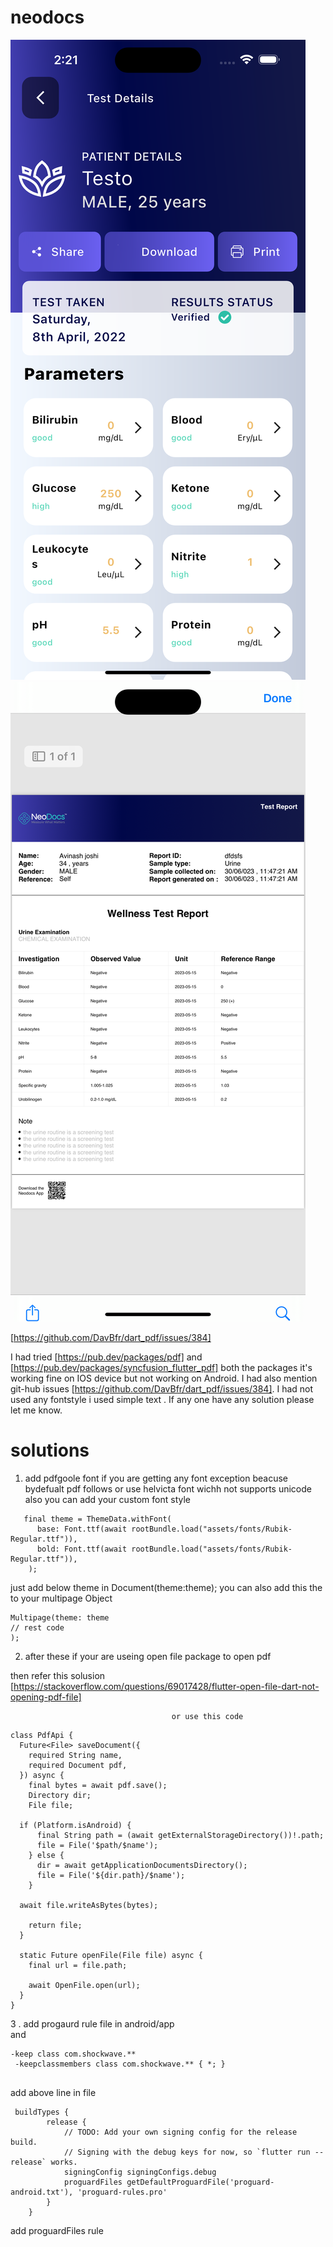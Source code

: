 # neodocs

![](screen_shots/1.png)
![](screen_shots/2.png)


[https://github.com/DavBfr/dart_pdf/issues/384]

I had tried [https://pub.dev/packages/pdf] and [https://pub.dev/packages/syncfusion_flutter_pdf] both the packages it's working fine on IOS device but not working on Android.
I had also mention git-hub issues [https://github.com/DavBfr/dart_pdf/issues/384]. 
I had not used any fontstyle i used simple text .
If any one have any solution please let me know. 

# solutions 

1. add pdfgoole font if you are getting any font exception beacuse bydefualt pdf follows or use helvicta font wichh not supports unicode 
also you can add your custom font style 
```
   final theme = ThemeData.withFont(
      base: Font.ttf(await rootBundle.load("assets/fonts/Rubik-Regular.ttf")),
      bold: Font.ttf(await rootBundle.load("assets/fonts/Rubik-Regular.ttf")),
    );
```
  just add below theme in Document(theme:theme);
you can also add this the to your multipage Object 
```
Multipage(theme: theme 
// rest code 
);
```
2. after these if your are useing open file package to open pdf 

then refer this solusion [https://stackoverflow.com/questions/69017428/flutter-open-file-dart-not-opening-pdf-file] 

                                        or use this code  
```
class PdfApi {
  Future<File> saveDocument({
    required String name,
    required Document pdf,
  }) async {
    final bytes = await pdf.save();
    Directory dir;
    File file;

  if (Platform.isAndroid) {
      final String path = (await getExternalStorageDirectory())!.path;
      file = File('$path/$name');
    } else {
      dir = await getApplicationDocumentsDirectory();
      file = File('${dir.path}/$name');
    }

  await file.writeAsBytes(bytes);

    return file;
  }

  static Future openFile(File file) async {
    final url = file.path;

    await OpenFile.open(url);
  }
}
```
3 . add progaurd rule file in android/app  
                    and
```
-keep class com.shockwave.**
 -keepclassmembers class com.shockwave.** { *; }
 
```  
add above line in file 

```
 buildTypes {
        release {
            // TODO: Add your own signing config for the release build.
            // Signing with the debug keys for now, so `flutter run --release` works.
            signingConfig signingConfigs.debug
            proguardFiles getDefaultProguardFile('proguard-android.txt'), 'proguard-rules.pro'
        }
    }
```
add proguardFiles rule


  

